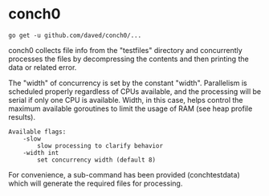 # conch0

    go get -u github.com/daved/conch0/...

conch0 collects file info from the "testfiles" directory and concurrently
processes the files by decompressing the contents and then printing the data or
related error.

The "width" of concurrency is set by the constant "width". Parallelism is
scheduled properly regardless of CPUs available, and the processing will be
serial if only one CPU is available. Width, in this case, helps control the
maximum available goroutines to limit the usage of RAM (see heap profile
results).

    Available flags:
        -slow
    		slow processing to clarify behavior
    	-width int
    		set concurrency width (default 8)

For convenience, a sub-command has been provided (conchtestdata) which will
generate the required files for processing.
